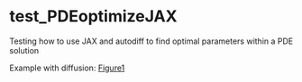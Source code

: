# test_PDEoptimizeJAX
Testing how to use JAX and autodiff to find optimal parameters within a PDE solution

Example with diffusion:
[Figure1](Figure1.png)